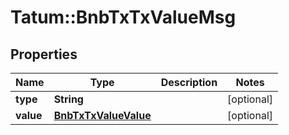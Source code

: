 # Tatum::BnbTxTxValueMsg

## Properties
Name | Type | Description | Notes
------------ | ------------- | ------------- | -------------
**type** | **String** |  | [optional] 
**value** | [**BnbTxTxValueValue**](BnbTxTxValueValue.md) |  | [optional] 


